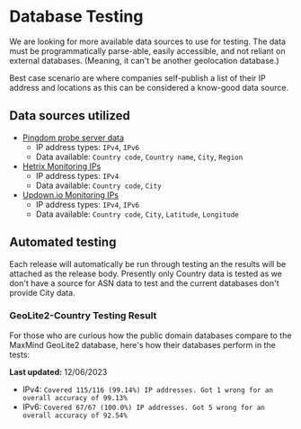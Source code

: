 # Database Testing

We are looking for more available data sources to use for testing. The data must be programmatically parse-able, easily accessible, and not reliant on external databases. (Meaning, it can't be another geolocation database.)

Best case scenario are where companies self-publish a list of their IP address and locations as this can be considered a know-good data source.

## Data sources utilized

- [Pingdom probe server data](https://www.pingdom.com/rss/probe_servers.xml)
  - IP address types: `IPv4`, `IPv6`
  - Data available: `Country code`, `Country name`, `City`, `Region`
- [Hetrix Monitoring IPs](https://docs.hetrixtools.com/uptime-monitoring-ip-addresses/)
  - IP address types: `IPv4`
  - Data available: `Country code`, `City`
- [Updown.io Monitoring IPs](https://updown.io/api/nodes)
  - IP address types: `IPv4`, `IPv6`
  - Data available: `Country code`, `City`, `Latitude`, `Longitude`

## Automated testing

Each release will automatically be run through testing an the results will be attached as the release body.
Presently only Country data is tested as we don't have a source for ASN data to test and the current databases don't provide City data.

### GeoLite2-Country Testing Result

For those who are curious how the public domain databases compare to the MaxMind GeoLite2 database, here's how their databases perform in the tests:

**Last updated:** 12/06/2023

- IPv4: `Covered 115/116 (99.14%) IP addresses. Got 1 wrong for an overall accuracy of 99.13%`
- IPv6: `Covered 67/67 (100.0%) IP addresses. Got 5 wrong for an overall accuracy of 92.54%`
